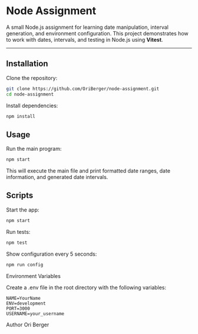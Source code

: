 # Node Assignment

A small Node.js assignment for learning date manipulation, interval generation, and environment configuration. This project demonstrates how to work with dates, intervals, and testing in Node.js using **Vitest**.

---

## Installation

Clone the repository:

```bash
git clone https://github.com/OriBerger/node-assignment.git
cd node-assignment
```
Install dependencies:

```bash
npm install
```

## Usage

Run the main program:

```bash
npm start
```
This will execute the main file and print formatted date ranges, date information, and generated date intervals.

## Scripts

Start the app:

```bash
npm start
```

Run tests:

```bash
npm test
```

Show configuration every 5 seconds:

```bash
npm run config
```

Environment Variables

Create a .env file in the root directory with the following variables:

```env
NAME=YourName
ENV=development
PORT=3000
USERNAME=your_username
```

Author
Ori Berger
